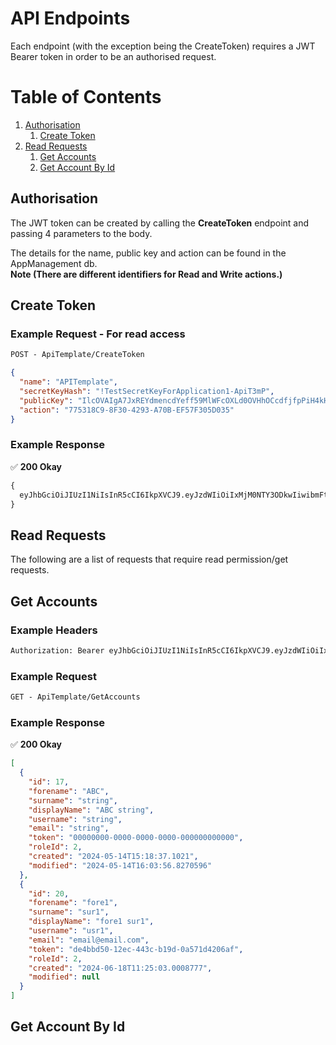 # API Endpoints
Each endpoint (with the exception being the CreateToken) requires a JWT Bearer token in order to be an authorised request.

# Table of Contents
1. [Authorisation](#authorisation)
    1. [Create Token](#createtoken)
2. [Read Requests](#readrequests)
    1. [Get Accounts](#getaccounts)
    2. [Get Account By Id](#getaccountbyid)

## Authorisation
The JWT token can be created by calling the **CreateToken** endpoint and passing 4 parameters to the body.

The details for the name, public key and action can be found in the AppManagement db.\
**Note (There are different identifiers for Read and Write actions.)**

## Create Token <a name="createtoken"></a>
### Example Request - For read access
```diff
POST - ApiTemplate/CreateToken
```

```json
{
  "name": "APITemplate",
  "secretKeyHash": "!TestSecretKeyForApplication1-ApiT3mP",
  "publicKey": "IlcOVAIgA7JxREYdmencdYeff59MlWFcOXLd0OVHhOCcdfjfpPiH4kHInwyeCXLs8mABn6a48KNz7iyRbcjV0fz4zK2obggSpQhgcAYlkvVOAXt4eLB0omaqzFVVRJwZ",
  "action": "775318C9-8F30-4293-A70B-EF57F305D035"
}
```
### Example Response

✅ **200 Okay**
```diff
{
  eyJhbGciOiJIUzI1NiIsInR5cCI6IkpXVCJ9.eyJzdWIiOiIxMjM0NTY3ODkwIiwibmFtZSI6IkpvaG4gRG9lIiwiaWF0IjoxNTE2MjM5MDIyfQ.nXr32i0IbYSD7V3EKhyA1eA3_Lz28POavdBiPP0xKg8
}
```

## Read Requests <a name="readrequests"></a> 
The following are a list of requests that require read permission/get requests.

## Get Accounts <a name="getaccounts"></a>
### Example Headers
```diff
Authorization: Bearer eyJhbGciOiJIUzI1NiIsInR5cCI6IkpXVCJ9.eyJzdWIiOiIxMjM0NTY3ODkwIiwibmFtZSI6IkpvaG4gRG9lIiwiaWF0IjoxNTE2MjM5MDIyfQ.nXr32i0IbYSD7V3EKhyA1eA3_Lz28POavdBiPP0xKg8
```

### Example Request
```diff
GET - ApiTemplate/GetAccounts
```
### Example Response

✅ **200 Okay**
```json
[
  {
    "id": 17,
    "forename": "ABC",
    "surname": "string",
    "displayName": "ABC string",
    "username": "string",
    "email": "string",
    "token": "00000000-0000-0000-0000-000000000000",
    "roleId": 2,
    "created": "2024-05-14T15:18:37.1021",
    "modified": "2024-05-14T16:03:56.8270596"
  },
  {
    "id": 20,
    "forename": "fore1",
    "surname": "sur1",
    "displayName": "fore1 sur1",
    "username": "usr1",
    "email": "email@email.com",
    "token": "de4bbd50-12ec-443c-b19d-0a571d4206af",
    "roleId": 2,
    "created": "2024-06-18T11:25:03.0008777",
    "modified": null
  }
]
```


## Get Account By Id <a name="getaccountbyid"></a>
